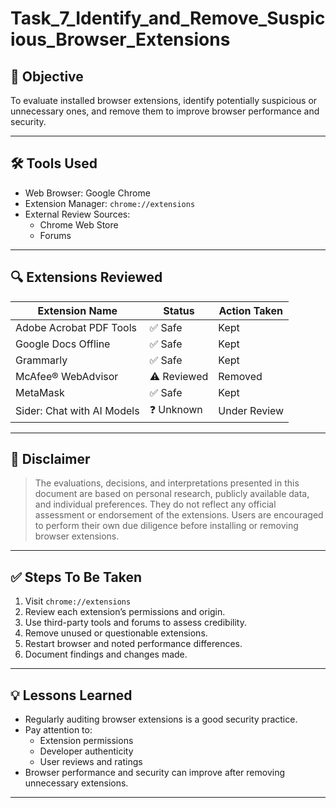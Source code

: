 # Task_7_Identify_and_Remove_Suspicious_Browser_Extensions

## 🎯 Objective
To evaluate installed browser extensions, identify potentially suspicious or unnecessary ones, and remove them to improve browser performance and security.

---

## 🛠️ Tools Used
- Web Browser: Google Chrome
- Extension Manager: `chrome://extensions`
- External Review Sources:
  - Chrome Web Store
  - Forums

---

## 🔍 Extensions Reviewed

| Extension Name                    | Status     | Action Taken |
|----------------------------------|------------|--------------|
| Adobe Acrobat PDF Tools          | ✅ Safe    | Kept         |
| Google Docs Offline              | ✅ Safe    | Kept         |
| Grammarly                        | ✅ Safe    | Kept         |
| McAfee® WebAdvisor               | ⚠️ Reviewed| Removed      |
| MetaMask                         | ✅ Safe    | Kept         |
| Sider: Chat with AI Models       | ❓ Unknown | Under Review |

---
## 📢 Disclaimer

> The evaluations, decisions, and interpretations presented in this document are based on personal research, publicly available data, and individual preferences. They do not reflect any official assessment or endorsement of the extensions. Users are encouraged to perform their own due diligence before installing or removing browser extensions.

---

## ✅ Steps To Be Taken

1. Visit `chrome://extensions`
2. Review each extension’s permissions and origin.
3. Use third-party tools and forums to assess credibility.
4. Remove unused or questionable extensions.
5. Restart browser and noted performance differences.
6. Document findings and changes made.

---

## 💡 Lessons Learned

- Regularly auditing browser extensions is a good security practice.
- Pay attention to:
  - Extension permissions
  - Developer authenticity
  - User reviews and ratings
- Browser performance and security can improve after removing unnecessary extensions.

---


